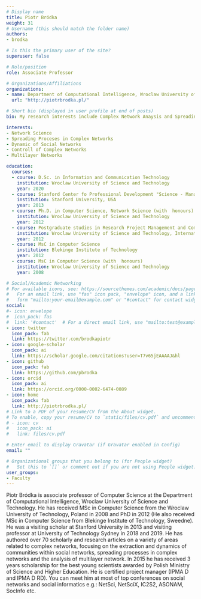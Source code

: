 ```yaml
---
# Display name
title: Piotr Bródka
weight: 31
# Username (this should match the folder name)
authors:
- brodka

# Is this the primary user of the site?
superuser: false

# Role/position
role: Associate Professor

# Organizations/Affiliations
organizations:
- name: Department of Computational Intelligence, Wroclaw University of Science and Technology
  url: "http://piotrbrodka.pl/"

# Short bio (displayed in user profile at end of posts)
bio: My research interests include Complex Network Anaysis and Spreading Proceses in Complex Networks

interests:
- Network Science
- Spreading Proceses in Complex Networks 
- Dynamic of Social Networks
- Controll of Complex Networks
- Multilayer Networks

education:
  courses:
  - course: D.Sc. in Information and Communication Technology
    institution: Wroclaw University of Science and Technology
    year: 2020
  - course: Stanford Center fo Professional Development "Science - Management - Commercialization"
    institution: Stanford University, USA
    year: 2013
  - course: Ph.D. in Computer Science, Network Science (with  honours)
    institution: Wroclaw University of Science and Technology
    year: 2012
  - course: Postgraduate studies in Research Project Management and Commercialization of research results
    institution: Wroclaw University of Science and Technology, International Project Management Association
    year: 2012
  - course: MsC in Computer Science 
    institution: Blekinge Institute of Technology
    year: 2012
  - course: MsC in Computer Science (with  honours)
    institution: Wroclaw University of Science and Technology
    year: 2008

# Social/Academic Networking
# For available icons, see: https://sourcethemes.com/academic/docs/page-builder/#icons
#   For an email link, use "fas" icon pack, "envelope" icon, and a link in the
#   form "mailto:your-email@example.com" or "#contact" for contact widget.
social:
#- icon: envelope
#  icon_pack: fas
#  link: '#contact'  # For a direct email link, use "mailto:test@example.org".
- icon: twitter
  icon_pack: fab
  link: https://twitter.com/brodkapiotr
- icon: google-scholar
  icon_pack: ai
  link: https://scholar.google.com/citations?user=T7v65jEAAAAJ&hl
- icon: github
  icon_pack: fab
  link: https://github.com/pbrodka
- icon: orcid
  icon_pack: ai
  link: https://orcid.org/0000-0002-6474-0089
- icon: home
  icon_pack: fab
  link: http://piotrbrodka.pl/
# Link to a PDF of your resume/CV from the About widget.
# To enable, copy your resume/CV to `static/files/cv.pdf` and uncomment the lines below.
# - icon: cv
#   icon_pack: ai
#   link: files/cv.pdf

# Enter email to display Gravatar (if Gravatar enabled in Config)
email: ""

# Organizational groups that you belong to (for People widget)
#   Set this to `[]` or comment out if you are not using People widget.
user_groups:
- Faculty
---
```

Piotr Bródka is associate professor of Computer Science at the Department of Computational Intelligence, Wroclaw University of Science and Technology. He has received MSc in Computer Science from the Wroclaw University of Technology, Poland in 2008 and PhD in 2012 (He also received MSc in Computer Science from Blekinge Institute of Technology, Sweedne). He was a visiting scholar at Stanford University in 2013 and visiting professor at University of Technology Sydney in 2018 and 2019. He has authored over 70 scholarly and research articles on a variety of areas related to complex networks, focusing on the extraction and dynamics of communities within social networks, spreading processes in complex networks and the analysis of multilayer network. In 2015 he has received 3 years scholarship for the best young scientists awarded by Polish Ministry of Science and Higher Education. He is certified project manager (IPMA D and IPMA D RD). You can meet him at most of top conferences on social networks and social informatics e.g.: NetSci, NetSciX, IC2S2, ASONAM, SocInfo etc.

